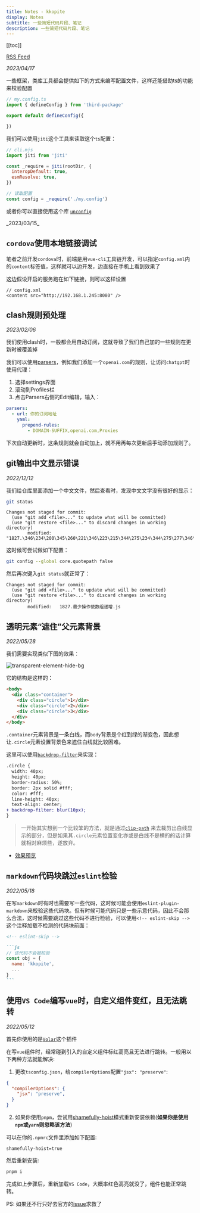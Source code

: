 ```yaml
---
title: Notes - kkopite
display: Notes
subtitle: 一些简短代码片段、笔记
description: 一些简短代码片段、笔记
---
```


[[toc]]

[RSS Feed](https://kkopite.netlify.app/notes/feed.xml)

<article>

_2023/04/17_

一些框架，类库工具都会提供如下的方式来编写配置文件，这样还能借助ts的功能来校验配置

```ts
// my.config.ts
import { defineConfig } from 'third-package'

export default defineConfig({

})
```

我们可以使用`jiti`这个工具来读取这个`ts`配置：

```js
// cli.mjs
import jiti from 'jiti'

const _require = jiti(rootDir, {
  interopDefault: true,
  esmResolve: true,
})

// 读取配置
const config = _require('./my.config')
```

或者你可以直接使用这个库 [`unconfig`](https://www.npmjs.com/package/unconfig)


</article>
_2023/03/15_

## `cordova`使用本地链接调试

笔者之前开发`cordova`时，前端是用`vue-cli`工具链开发，可以指定`config.xml`内的`content`标签值，这样就可以边开发，边直接在手机上看到效果了

这边假设开启的服务跑在如下链接，则可以这样设置

```
// config.xml
<content src="http://192.168.1.245:8080" />
```


</article>


<article>

## clash规则预处理

_2023/02/06_

我们使用clash时，一般都会用自动订阅，这就导致了我们自己加的一些规则在更新时被覆盖掉

我们可以使用[parsers](https://docs.cfw.lbyczf.com/contents/parser.html#%E9%85%8D%E7%BD%AE%E6%96%87%E4%BB%B6%E9%A2%84%E5%A4%84%E7%90%86)，例如我们添加一个`openai.com`的规则，让访问`chatgpt`时使用代理：

1. 选择settings界面
2. 滚动到Profiles栏
3. 点击Parsers右侧的Edit编辑，输入：
```yaml
parsers:
  - url: 你的订阅地址
    yaml:
      prepend-rules:
        - DOMAIN-SUFFIX,openai.com,Proxies
```

下次自动更新时，这条规则就会自动加上，就不用再每次更新后手动添加规则了。

</article>


<article>

## git输出中文显示错误

_2022/12/12_

我们给仓库里面添加一个中文文件，然后查看时，发现中文文字没有很好的显示：

```bash
git status
```

```log
Changes not staged for commit:
  (use "git add <file>..." to update what will be committed)
  (use "git restore <file>..." to discard changes in working directory)
        modified:   "1827.\346\234\200\345\260\221\346\223\215\344\275\234\344\275\277\346\225\260\347\273\204\351\200\222\345\242\236.js"
```

这时候可尝试做如下配置：

```bash
git config --global core.quotepath false
```

然后再次键入`git status`就正常了：

```
Changes not staged for commit:
  (use "git add <file>..." to update what will be committed)
  (use "git restore <file>..." to discard changes in working directory)
        modified:   1827.最少操作使数组递增.js
```

</article>


<article>

## 透明元素“遮住”父元素背景

_2022/05/28_

我们需要实现类似下图的效果：

![transparent-element-hide-bg](/images/transparent-element-hide-bg.png)

它的结构是这样的：

```html
<body>
  <div class="container">
    <div class="circle">1</div>
    <div class="circle">2</div>
    <div class="circle">3</div>
  </div>
</body>
```

`.container`元素背景是一条白线，而`body`背景是个红到绿的渐变色，因此想让`.circle`元素设置背景色来遮住白线就比较困难。

这里可以使用[`backdrop-filter`](https://developer.mozilla.org/zh-CN/docs/Web/CSS/backdrop-filter)来实现：

```diff
.circle {
  width: 40px;
  height: 40px;
  border-radius: 50%;
  border: 2px solid #fff;
  color: #fff;
  line-height: 40px;
  text-align: center;
+ backdrop-filter: blur(10px);
}
```

> 一开始其实想到一个比较笨的方法，就是通过[`clip-path`](https://developer.mozilla.org/en-US/docs/Web/CSS/clip-path) 来去裁剪出白线显示的部分，但是如果其`.circle`元素位置变化亦或是白线不是横的的话计算就相对麻烦些，遂放弃。

- [效果预览](https://codepen.io/action-hong/pen/BaYYLWW)

</article>

<article>

## `markdown`代码块跳过`eslint`检验

_2022/05/18_


在写`markdown`时有时也需要写一些代码，这时候可能会使用`eslint-plugin-markdown`来校验这些代码块。但有时候可能代码只是一些示意代码，因此不会那么合法，这时候需要跳过这些代码不进行检验，可以使用`<!-- eslint-skip -->`这个注释加载不检测的代码块前面：

````markdown
<!-- eslint-skip -->

```js
// 该代码不会被校验
const obj = {
  name: 'kkopite',
  ...
}
```

````

</article>

<article>

## 使用`VS Code`编写`vue`时，自定义组件变红，且无法跳转

_2022/05/12_

首先你使用的是[`Volar`](https://github.com/johnsoncodehk/volar)这个插件

在写`vue`组件时，经常碰到引入的自定义组件标红高亮且无法进行跳转。一般用以下两种方法就能解决:

1. 更改`tsconfig.json`，给`compilerOptions`配置`"jsx": "preserve"`:

```json
{
  "compilerOptions": {
    "jsx": "preserve",
  }
}
```

2. 如果你使用`pnpm`，尝试用[shamefully-hoist](https://pnpm.io/npmrc#shamefully-hoist)模式重新安装依赖(**如果你是使用`npm`或`yarn`则忽略该方法**)

可以在你的`.npmrc`文件里添加如下配置:

```
shamefully-hoist=true
```

然后重新安装:

```bash
pnpm i
```

完成如上步骤后，重新加载`VS Code`，大概率红色高亮就没了，组件也能正常跳转。

PS: 如果还不行只好去官方的[issue](https://github.com/johnsoncodehk/volar/issues/)求救了

</article>